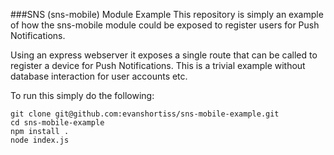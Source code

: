 ###SNS (sns-mobile) Module Example
This repository is simply an example of how the sns-mobile module could be exposed to register users for Push Notifications.

Using an express webserver it exposes a single route that can be called to register a device for Push Notifications. This is a trivial example without database interaction for user accounts etc.

To run this simply do the following:

```
git clone git@github.com:evanshortiss/sns-mobile-example.git
cd sns-mobile-example
npm install .
node index.js
```